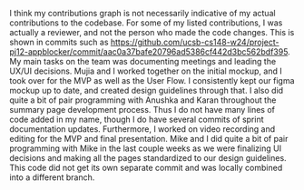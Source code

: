 
I think my contributions graph is not necessarily indicative of my actual contributions to the codebase. For some of my listed contributions, I was actually a reviewer, and not the person who made the code changes. This is shown in commits such as https://github.com/ucsb-cs148-w24/project-pj12-appblocker/commit/aac0a37bafe20796ad5386cf442d3bc562bdf395. My main tasks on the team was documenting meetings and leading the UX/UI decisions. Mujia and I worked together on the initial mockup, and I took over for the MVP as well as the User Flow. 
I consistently kept our figma mockup up to date, and created design guidelines through that. I also did quite a bit of pair programming with Anushka and Karan throughout the summary page development process. Thus I do not have many lines of code added in my name, though I do have several commits of sprint documentation updates. Furthermore, I worked on video recording and editing for the MVP and final presentation. Mike and I did quite a bit of pair programming with Mike in the last couple weeks as we were finalizing UI decisions and making all the pages standardized to our design guidelines. This code did not get its own separate commit and was locally combined into a different branch.